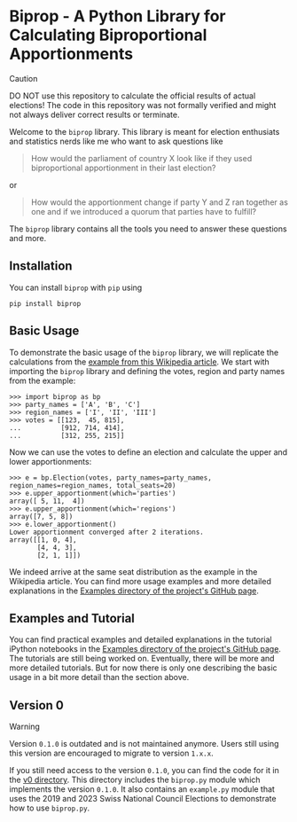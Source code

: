 # Biprop - A Python Library for Calculating Biproportional Apportionments

> [!CAUTION]
> DO NOT use this repository to calculate the official results of actual elections! The code in this repository was not formally verified and might not always deliver correct results or terminate.

Welcome to the `biprop` library. This library is meant for election enthusiats and statistics nerds like me who want to ask questions like
> How would the parliament of country X look like if they used biproportional apportionment in their last election?

or
> How would the apportionment change if party Y and Z ran together as one and if we introduced a quorum that parties have to fulfill?

The `biprop` library contains all the tools you need to answer these questions and more.

## Installation

You can install `biprop` with `pip` using
```
pip install biprop
```

## Basic Usage

To demonstrate the basic usage of the `biprop` library, we will replicate the calculations from the [example from this Wikipedia article](https://en.wikipedia.org/wiki/Biproportional_apportionment#Specific_example). We start with importing the `biprop` library and defining the votes, region and party names from the example:
```
>>> import biprop as bp
>>> party_names = ['A', 'B', 'C']
>>> region_names = ['I', 'II', 'III']
>>> votes = [[123,  45, 815],
...          [912, 714, 414],
...          [312, 255, 215]]
```
Now we can use the votes to define an election and calculate the upper and lower apportionments:
```
>>> e = bp.Election(votes, party_names=party_names, region_names=region_names, total_seats=20)
>>> e.upper_apportionment(which='parties')
array([ 5, 11,  4])
>>> e.upper_apportionment(which='regions')
array([7, 5, 8])
>>> e.lower_apportionment()
Lower apportionment converged after 2 iterations.
array([[1, 0, 4],
       [4, 4, 3],
       [2, 1, 1]])
```
We indeed arrive at the same seat distribution as the example in the Wikipedia article. You can find more usage examples and more detailed explanations in the [Examples directory of the project's GitHub page](https://github.com/herold-t/biprop/tree/main/Examples).

## Examples and Tutorial

You can find practical examples and detailed explanations in the tutorial iPython notebooks in the [Examples directory of the project's GitHub page](https://github.com/herold-t/biprop/tree/main/Examples). The tutorials are still being worked on. Eventually, there will be more and more detailed tutorials. But for now there is only one describing the basic usage in a bit more detail than the section above.

## Version 0

> [!WARNING]
> Version `0.1.0` is outdated and is not maintained anymore. Users still using this version are encouraged to migrate to version `1.x.x`.

If you still need access to the version `0.1.0`, you can find the code for it in the [v0 directory](https://github.com/herold-t/biprop/tree/main/v0). This directory includes the `biprop.py` module which implements the version `0.1.0`. It also contains an `example.py` module that uses the 2019 and 2023 Swiss National Council Elections to demonstrate how to use `biprop.py`.
